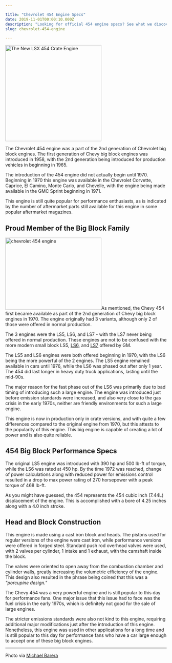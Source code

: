 ```yaml
---

title: "Chevrolet 454 Engine Specs"
date: 2019-11-01T00:00:10.000Z
description: "Looking for official 454 engine specs? See what we discovered about this Chevrolet Big Block engine. Before you build this 390 hp engine, read this first."
slug: chevrolet-454-engine

---
```



<img class="size-medium wp-image-735" src="http://www.hcdmag.com/wp-content/uploads/gm_lsx_454_crate_engine-300x300.jpg" alt="The New LSX 454 Crate Engine" width="300" height="300"> 

The Chevrolet 454 engine was a part of the 2nd generation of Chevrolet big block engines. The first generation of Chevy big block engines was introduced in 1958, with the 2nd generation being introduced for production vehicles in beginning in 1965.

The introduction of the 454 engine did not actually begin until 1970. Beginning in 1970 this engine was available in the Chevrolet Corvette, Caprice, El Camino, Monte Carlo, and Chevelle, with the engine being made available in the GMC Sprint beginning in 1971.

This engine is still quite popular for performance enthusiasts, as is indicated by the number of aftermarket parts still available for this engine in some popular aftermarket magazines.
<h2>Proud Member of the Big Block Family</h2>
<img class="alignleft size-medium wp-image-734" src="http://www.hcdmag.com/wp-content/uploads/chevrolet_454_engine-300x225.jpg" alt="chevrolet 454 engine" width="300" height="225">As mentioned, the Chevy 454 first became available as part of the 2nd generation of Chevy big block engines in 1970. The engine originally had 3 variants, although only 2 of those were offered in normal production.

The 3 engines were the LS5, LS6, and LS7 - with the LS7 never being offered in normal production. These engines are not to be confused with the more modern small block LS5, <a href="http://www.hcdmag.com/ls6-engine/">LS6</a>, and <a href="http://www.hcdmag.com/ls7-engine/">LS7</a> offered by GM.

The LS5 and LS6 engines were both offered beginning in 1970, with the LS6 being the more powerful of the 2 engines. The LS5 engine remained available in cars until 1976, while the LS6 was phased out after only 1 year. The 454 did last longer in heavy duty truck applications, lasting until the mid-90s.

The major reason for the fast phase out of the LS6 was primarily due to bad timing of introducing such a large engine. The engine was introduced just before emission standards were increased, and also very close to the gas crisis in the early 1970s, neither are friendly environments for such a large engine.

This engine is now in production only in crate versions, and with quite a few differences compared to the original engine from 1970, but this attests to the popularity of this engine. This big engine is capable of creating a lot of power and is also quite reliable.
<h2>454 Big Block Performance Specs</h2>
The original LS5 engine was introduced with 390 hp and 500 lb-ft of torque, while the LS6 was rated at 450 hp. By the time 1972 was reached, change of power calculations along with reduced power for emissions control resulted in a drop to max power rating of 270 horsepower with a peak torque of 468 lb-ft.

As you might have guessed, the 454 represents the 454 cubic inch (7.44L) displacement of the engine. This is accomplished with a bore of 4.25 inches along with a 4.0 inch stroke.
<h2>Head and Block Construction</h2>
This engine is made using a cast iron block and heads. The pistons used for regular versions of the engine were cast iron, while performance versions were offered in forged steel. Standard push rod overhead valves were used, with 2 valves per cylinder, 1 intake and 1 exhaust, with the camshaft inside the block.

The valves were oriented to open away from the combustion chamber and cylinder walls, greatly increasing the volumetric efficiency of the engine. This design also resulted in the phrase being coined that this was a <em>"porcupine design."</em>

The Chevy 454 was a very powerful engine and is still popular to this day for performance fans. One major issue that this issue had to face was the fuel crisis in the early 1970s, which is definitely not good for the sale of large engines.

The stricter emissions standards were also not kind to this engine, requiring additional major modifications just after the introduction of this engine. Nonetheless, this engine was used in other applications for a long time and is still popular to this day for performance fans who have a car large enough to accept one of these big block engines.

---

Photo via <a href="http://commons.wikimedia.org/wiki/File:2014_Rolling_Sculpture_Car_Show_47_(1970_Chevrolet_Chevelle_SS_454_engine).jpg" target="_blank" rel="noopener noreferrer">Michael Barera</a>
